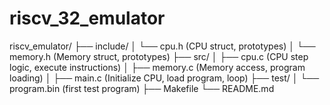# riscv_32_emulator
riscv_emulator/
├── include/
│   └── cpu.h           (CPU struct, prototypes)
│   └── memory.h        (Memory struct, prototypes)
├── src/
│   ├── cpu.c           (CPU step logic, execute instructions)
│   ├── memory.c        (Memory access, program loading)
│   ├── main.c          (Initialize CPU, load program, loop)
├── test/
│   └── program.bin     (first test program)
├── Makefile
└── README.md
